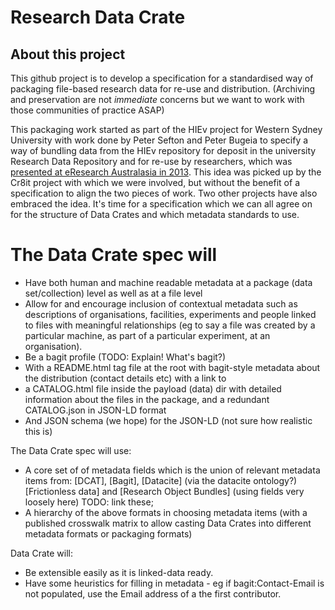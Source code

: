 # Research Data Crate


## About this project

This github project is to develop a specification for a standardised way of
packaging file-based research data for re-use and distribution. (Archiving and
preservation are not *immediate* concerns but we want to work with those
communities of practice ASAP)

This packaging work started as part of the HIEv project for Western Sydney
University with work done by Peter Sefton and Peter Bugeia to specify a way of
bundling data from the HIEv repository for deposit in the university Research
Data Repository and for re-use by researchers, which was [presented at eResearch
Australasia in 2013](http://ptsefton.com/2013/11/01/1944.htm). This idea was
picked up by the Cr8it project with which we were involved, but without the
benefit of a specification to align the two pieces of work. Two other projects
have also embraced the idea. It's time for a specification which we can all
agree on for the structure of Data Crates and which metadata standards to use.

# The Data Crate spec will

* Have both human and machine readable metadata at a package (data
  set/collection) level as well as at a file level
* Allow for and encourage inclusion of contextual metadata such as descriptions
  of organisations, facilities, experiments and people linked to files with
  meaningful relationships (eg to say a file was created by a particular
  machine, as part of a particular experiment, at an organisation).
*  Be a bagit profile (TODO: Explain! What's bagit?)
*  With a README.html tag file at the root with bagit-style metadata about the
   distribution (contact details etc) with a link to
*  a CATALOG.html file inside the payload (data) dir with detailed information
   about the files in the package, and a redundant CATALOG.json in JSON-LD
   format
*  And JSON schema (we hope) for the JSON-LD (not sure how realistic this is)

The Data Crate spec will use:
*  A core set of of metadata fields which is the union of relevant metadata items from: [DCAT], [Bagit], [Datacite] (via the datacite ontology?) [Frictionless data] and [Research Object Bundles] (using fields very loosely here) TODO: link these;
*   A hierarchy of the above formats in choosing metadata items (with a published crosswalk matrix to allow casting Data Crates into different metadata formats or packaging formats)

Data Crate will:
*  Be extensible easily as it is linked-data ready.
*  Have some heuristics for filling in metadata - eg if bagit:Contact-Email is not populated, use the Email address of a the first contributor.

